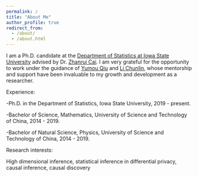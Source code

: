 ```yaml
---
permalink: /
title: "About Me"
author_profile: true
redirect_from: 
  - /about/
  - /about.html
---
```


I am a Ph.D. candidate at the [Department of Statistics at Iowa State University](https://www.stat.iastate.edu/) advised by Dr. [Zhanrui Cai](https://zhanruicai.github.io/). I am very grateful for the opportunity to work under the guidance of [Yumou Qiu](https://yumou.org/) and [Li Chunlin](https://faculty.sites.iastate.edu/chunlin/), whose mentorship and support have been invaluable to my growth and development as a researcher.

Experience:

-Ph.D. in the Department of Statistics, Iowa State University, 2019 - present.

-Bachelor of Science, Mathematics, University of Science and Technology of China, 2014 - 2019.

-Bachelor of Natural Science, Physics, University of Science and Technology of China, 2014 - 2019.

Research interests:

High dimensional inference, statistical inference in differential privacy, causal inference, causal discovery
